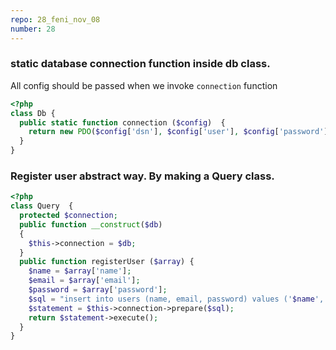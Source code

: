 ```yaml
---
repo: 28_feni_nov_08
number: 28 
---
```


### static database connection function inside db class.     
All config should be passed when we invoke `connection` function

~~~php
<?php
class Db {
  public static function connection ($config)  {
    return new PDO($config['dsn'], $config['user'], $config['password'], $config['options']);
  } 
}

~~~

### Register user abstract way. By making a Query class.

~~~php
<?php
class Query  {
  protected $connection;
  public function __construct($db)
  {
    $this->connection = $db;
  }
  public function registerUser ($array) {
    $name = $array['name'];
    $email = $array['email'];
    $password = $array['password'];
    $sql = "insert into users (name, email, password) values ('$name', '$email', '$password')";
    $statement = $this->connection->prepare($sql);
    return $statement->execute();
  }
}

~~~
